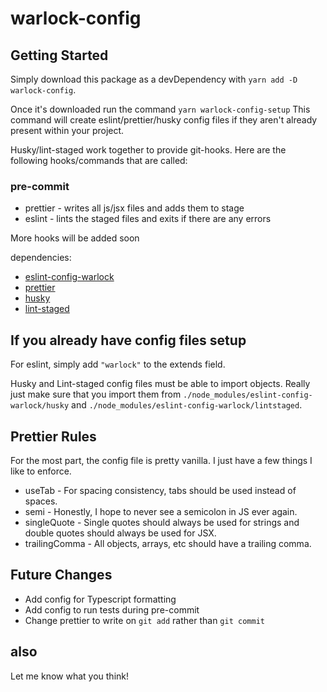 # warlock-config

## Getting Started

Simply download this package as a devDependency with `yarn add -D warlock-config`.

Once it's downloaded run the command `yarn warlock-config-setup` This command will create eslint/prettier/husky config files if they aren't already present within your project.

Husky/lint-staged work together to provide git-hooks. Here are the following hooks/commands that are called:

### pre-commit

* prettier - writes all js/jsx files and adds them to stage
* eslint - lints the staged files and exits if there are any errors

More hooks will be added soon

dependencies:

* [eslint-config-warlock](https://github.com/KaemonIsland/eslint-config-warlock)
* [prettier](https://prettier.io/)
* [husky](https://github.com/typicode/husky)
* [lint-staged](https://github.com/okonet/lint-staged)

## If you already have config files setup

For eslint, simply add `"warlock"` to the extends field.

Husky and Lint-staged config files must be able to import objects. Really just make sure that you import them from `./node_modules/eslint-config-warlock/husky` and `./node_modules/eslint-config-warlock/lintstaged`.

## Prettier Rules

For the most part, the config file is pretty vanilla. I just have a few things I like to enforce.

* useTab - For spacing consistency, tabs should be used instead of spaces.
* semi - Honestly, I hope to never see a semicolon in JS ever again.
* singleQuote - Single quotes should always be used for strings and double quotes should always be used for JSX.
* trailingComma - All objects, arrays, etc should have a trailing comma.

## Future Changes

* Add config for Typescript formatting
* Add config to run tests during pre-commit
* Change prettier to write on `git add` rather than `git commit`

## also

Let me know what you think!
